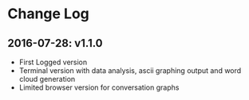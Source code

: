 # Change Log

## 2016-07-28: v1.1.0
* First Logged version
* Terminal version with data analysis, ascii graphing output and word cloud generation
* Limited browser version for conversation graphs
